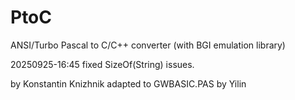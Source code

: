 # PtoC
ANSI/Turbo Pascal to C/C++ converter (with BGI emulation library)

20250925-16:45 fixed SizeOf(String) issues. 

by                          Konstantin Knizhnik
adapted to GWBASIC.PAS by Yilin
